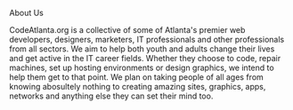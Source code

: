 About Us

CodeAtlanta.org is a collective of some of Atlanta's premier web developers, designers, marketers, IT professionals and other professionals from all sectors. We aim to help both youth and adults change their lives and get active in the IT career fields. Whether they choose to code, repair machines, set up hosting environments or design graphics, we intend to help them get to that point. We plan on taking people of all ages from knowing abosultely nothing to creating amazing sites, graphics, apps, networks and anything else they can set their mind too. 
